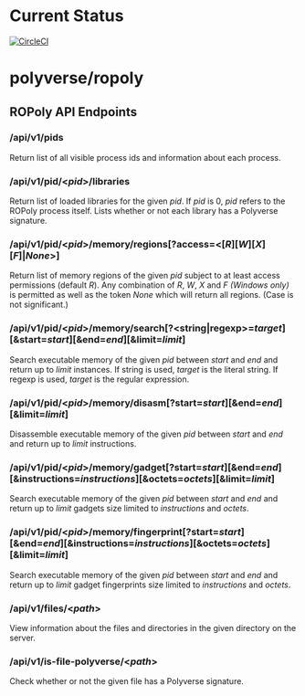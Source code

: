 # Current Status

[![CircleCI](https://circleci.com/gh/polyverse/ropoly.svg?style=svg)](https://circleci.com/gh/polyverse/ropoly)

# polyverse/ropoly

## ROPoly API Endpoints

### /api/v1/pids
Return list of all visible process ids and information about each process.

### /api/v1/pid/\<_pid_\>/libraries
Return list of loaded libraries for the given _pid_. If _pid_ is 0, _pid_ refers to the ROPoly process itself. Lists whether or not each library has a Polyverse signature.

### /api/v1/pid/\<_pid_\>/memory/regions[?access=\<[_R_][_W_][_X_][_F_]|_None_\>]
Return list of memory regions of the given _pid_ subject to at least access permissions (default _R_). Any combination of _R_, _W_, _X_ and _F (Windows only)_ is permitted as well as the token _None_ which will return all regions. (Case is not significant.)

### /api/v1/pid/\<_pid_\>/memory/search[?\<string|regexp\>=_target_][&start=_start_][&end=_end_][&limit=_limit_]
Search executable memory of the given _pid_ between _start_ and _end_ and return up to _limit_ instances. If string is used, _target_ is the literal string. If regexp is used, _target_ is the regular expression.

### /api/v1/pid/\<_pid_\>/memory/disasm[?start=_start_][&end=_end_][&limit=_limit_]
Disassemble executable memory of the given _pid_ between _start_ and _end_ and return up to _limit_ instructions. 

### /api/v1/pid/\<_pid_\>/memory/gadget[?start=_start_][&end=_end_][&instructions=_instructions_][&octets=_octets_][&limit=_limit_]
Search executable memory of the given _pid_ between _start_ and _end_ and return up to _limit_ gadgets size limited to _instructions_ and _octets_. 

### /api/v1/pid/\<_pid_\>/memory/fingerprint[?start=_start_][&end=_end_][&instructions=_instructions_][&octets=_octets_][&limit=_limit_]
Search executable memory of the given _pid_ between _start_ and _end_ and return up to _limit_ gadget fingerprints size limited to _instructions_ and _octets_.

### /api/v1/files/\<_path_\>
View information about the files and directories in the given directory on the server.

### /api/v1/is-file-polyverse/\<_path_\>
Check whether or not the given file has a Polyverse signature.